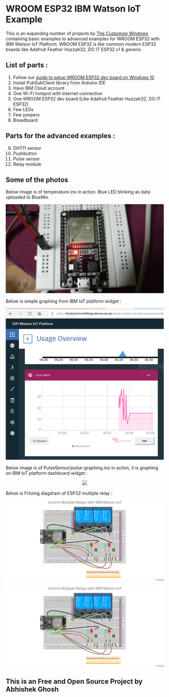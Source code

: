 # WROOM ESP32 IBM Watson IoT Example

This is an expanding number of projects by [The Customize Windows](https://thecustomizewindows.com) containing basic examples to advanced examples for WROOM ESP32 with IBM Watson IoT Platform. WROOM ESP32 is like common modern ESP32 boards like Adafruit Feather Huzzah32, DO IT ESP32 v1 & generic. 

## List of parts :

1. Follow our [guide to setup WROOM ESP32 dev board on Windows 10](https://thecustomizewindows.com/2019/02/esp-wroom-32-how-to-setup-esp32-nodemcu-with-arduino-ide/)
2. Install PubSubClient library from Arduino IDE
3. Have IBM Cloud account
4. One Wi-Fi hotspot with internet connection
5. One WROOM ESP32 dev board (Like Adafruit Feather Huzzah32, DO IT ESP32)
6. Few LEDs
7. Few jumpers
8. Breadboard

## Parts for the advanced examples : 

9. DHT11 sensor
10. Pushbutton
11. Pulse sensor
12. Relay module

## Some of the photos

Below image is of temperature.ino in action. Blue LED blinking as data uploaded to BlueMix. 

<p align="center">
  <img src="20190223_020730_2.gif">
</p>
 

Below is simple graphing from IBM IoT platform widget :

<p align="center">
  <img src="abhishek%20ghosh%20ibm.PNG">
</p>


Below image is of PulseSensor/pulse-graphing.ino in action, it is graphing on IBM IoT platform dashboard widget :


<p align="center">
  <img src="https://thecustomizewindows.com/wp-content/uploads/2019/04/ESP32-Arduino-IBM-Watson-IoT-Pulse-Sensor-Amped.png">
</p>

Below is Fritzing diagdram of ESP32 multiple relay :

<p align="center">
  <img src="ESP32-multiple-relay/Control%20Multiple%20AC%20Appliances%20With%20One%20ESP32%20Arduino.png">
</p>

![ESP32 Multiple Relays](https://github.com/AbhishekGhosh/WROOM-ESP32-IBM-Watson-IoT-Example/blob/master/ESP32-multiple-relay/Control%20Multiple%20AC%20Appliances%20With%20One%20ESP32%20Arduino.png)

## This is an Free and Open Source Project by Abhishek Ghosh


